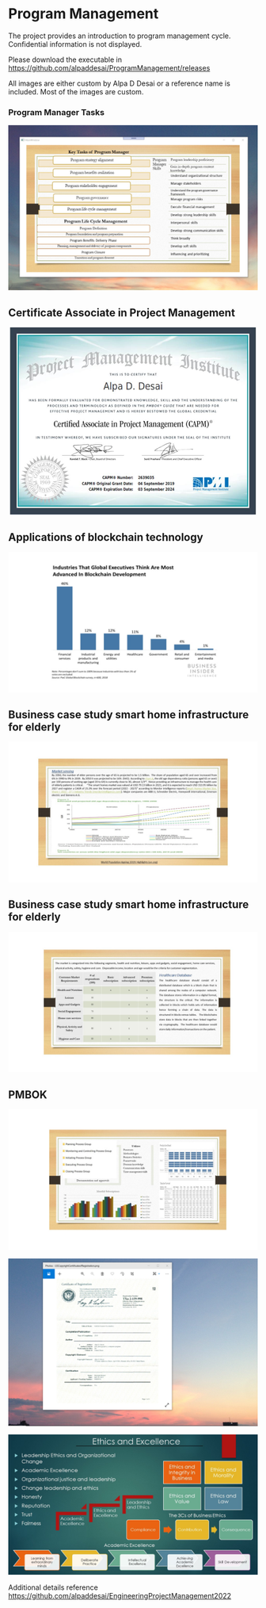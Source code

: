 # Program Management

The project provides an introduction to program management cycle. Confidential information is not displayed. 

Please download the executable in https://github.com/alpaddesai/ProgramManagement/releases

All images are either custom by Alpa D Desai or a reference name is included. Most of the images are custom.

### Program Manager Tasks
![image](ProgramManager.png)

## Certificate Associate in Project Management
![image](CAPMCertificate.jpg)

## Applications of blockchain technology 
![image](BlockchainApplications.jpg)

## Business case study smart home infrastructure for elderly
![image](MarketSense.jpg)

## Business case study smart home infrastructure for elderly
![image](HealthCareDatabases.jpg)

## PMBOK
![image](Tableau1.jpg)

![image](USCopyrightCertificate.png)

![image](Ethics.jpg)

Additional details reference  https://github.com/alpaddesai/EngineeringProjectManagement2022
